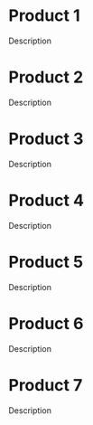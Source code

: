 # Product 1
Description

# Product 2
Description

# Product 3
Description

# Product 4
Description

# Product 5
Description

# Product 6
Description

# Product 7
Description

